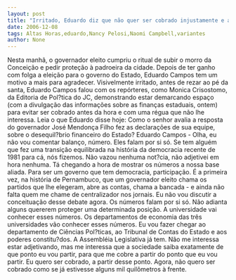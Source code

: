 ```yaml
---
layout: post
title: "Irritado, Eduardo diz que não quer ser cobrado injustamente e antes da hora pelos adversários"
date: 2006-12-08
tags: Altas Horas,eduardo,Nancy Pelosi,Naomi Campbell,variantes
author: None
---
```

Nesta manhã, o governador eleito cumpriu o ritual de subir o morro da Conceição e pedir proteção à padroeira da cidade. Depois de ter ganho com folga a eleição para o governo do Estado, Eduardo Campos tem um motivo a mais para agradecer. 
Visivelmente irritado, antes de rezar ao pé da santa, Eduardo Campos falou com os repórteres, como Monica Crisostomo, da Editoria de Pol?tica do JC, demonstrando estar demarcando espaço (com a divulgação das informações sobre as finanças estaduais, ontem) para evitar ser cobrado antes da hora e com uma régua que não lhe interessa. 
Leia&nbsp;o que Eduardo disse hoje:
Como o senhor avalia a resposta do governador José Mendonça Filho fez as declarações de sua equipe, sobre o desequil?brio financeiro do Estado?
Eduardo Campos - Olha, eu não vou comentar balanço, número. Eles falam por si só. 
Se tem alguém que fez uma transição equilibrada na história da democracia recente de 1981 para cá, nós fizemos. 
Não vazou nenhuma not?cia, não adjetivei em hora nenhuma. Tá chegando a hora de mostrar os números a nossa base aliada.
Para ser um governo que tem democracia, participação. É a primeira vez, na história de Pernambuco, que um governador eleito chama os partidos que lhe elegeram, abre as contas, chama a bancada - e ainda não falta quem me chame de centralizador nos jornais. 
Eu não vou discutir a conceituação desse debate agora. Os números falam por si só. 
Não adianta alguns quererem proteger uma determinada posição. 
A universidade vai conhecer esses números. Os departamentos de economia das três universidades vão conhecer esses números.
Eu vou fazer chegar ao departamento de Ciências Pol?ticas, ao Tribunal de Contas do Estado e aos poderes constitu?dos. A Assembléia Legislativa já tem. 
Não me interessa estar adjetivando, mas me interessa que a sociedade saiba exatamente de que ponto eu vou partir, para que me cobre a partir do ponto que eu vou partir. Eu quero ser cobrado, a partir desse ponto. 
Agora, não quero ser cobrado como se já estivesse alguns mil quilômetros à frente. 